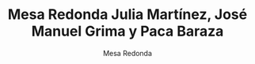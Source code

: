 ---
layout: post
title: "Mesa Redonda Julia Martínez, José Manuel Grima y Paca Baraza"
subtitle: "Mesa Redonda"
background: "/img/bg-index.jpg"
eventdate: 2019-02-13 12:00:00 +0100
placeName: "Facultad de Biología UMU, Salón de Actos Hermenegildo Lumeras de Castro."
placeMapsUrl: https://www.google.es/maps/search/Salo%CC%81n+de+Actos+Hermenegildo+Lumeras+de+Castro/@38.0198051,-1.1717736,17z/data=!3m1!4b1?hl=en
category: "central"
speakers:
    - name: "Julia Martínez"
      bio: "Universidad de Murcia-Inuama"
    - name: "Jose Manuel Grima"
      bio: "Movimientos sociales"
    - name: "Paca Baraza"
      bio: "Instituciones públicas"
coordinators:
    - name: "Alfonsa García"
---